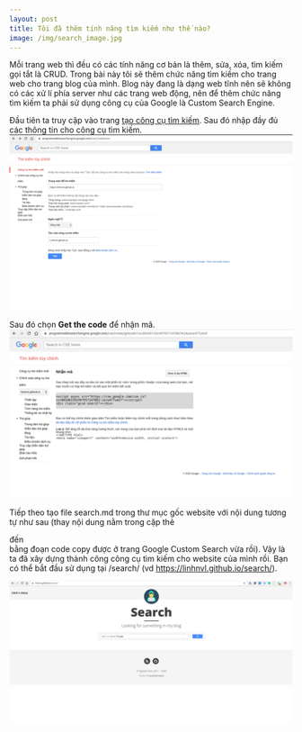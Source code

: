 ```yaml
---
layout: post
title: Tôi đã thêm tính năng tìm kiếm như thế nào?
image: /img/search_image.jpg
---
```


Mỗi trang web thì đều có các tính năng cơ bản là thêm, sửa, xóa, tìm kiếm gọi tắt là CRUD. Trong bài này tôi sẽ thêm chức năng tìm kiếm cho trang web cho trang blog của mình.
Blog này đang là dạng web tĩnh nên sẽ không có các xử lí phía server như các trang web động, nên để thêm chức năng tìm kiếm ta phải sử dụng công cụ của Google là Custom Search Engine.


Đầu tiên ta truy cập vào trang [tạo công cụ tìm kiếm](https://programmablesearchengine.google.com/cse/create/new). Sau đó nhập đầy đủ các thông tin cho công cụ tìm kiếm.
![Image 1](/img/i_1.png)

Sau đó chọn **Get the code** để nhận mã.
![Image 2](/img/i3.png)

Tiếp theo tạo file search.md trong thư mục gốc website với nội dung tương tự như sau (thay nội dung nằm trong cặp thẻ <div id="search-box"> đến </div> bằng đoạn code copy được ở trang Google Custom Search vừa rồi).
Vậy là ta đã xây dựng thành công công cụ tìm kiếm cho website của mình rồi. Bạn có thể bắt đầu sử dụng tại <website url>/search/ (vd https://linhnvl.github.io/search/).

![Image 3](/img/i_4.png)
